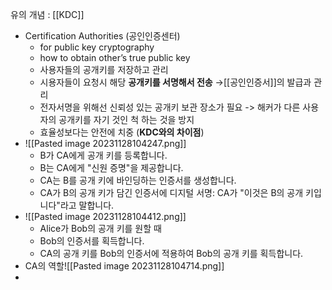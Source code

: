 유의 개념 : [[KDC]]
- Certification Authorities (공인인증센터)
	- for public key cryptography
	- how to obtain other’s true public key
	- 사용자들의 공개키를 저장하고 관리 
	- 시용자들이 요청시 해당 **공개키를 서명해서 전송** 
	  →[[공인인증서]]의 발급과 관리
	- 전자서명을 위해선 신뢰성 있는 공개키 보관 장소가 필요
	  -> 해커가 다른 사용자의 공개키를 자기 것인 척 하는 것을 방지
	- 효율성보다는 안전에 치중 (**KDC와의 차이점**)
- ![[Pasted image 20231128104247.png]]
	- B가 CA에게 공개 키를 등록합니다.
	- B는 CA에게 "신원 증명"을 제공합니다.
	- CA는 B를 공개 키에 바인딩하는 인증서를 생성합니다.
	- CA가 B의 공개 키가 담긴 인증서에 디지털 서명: CA가 "이것은 B의 공개 키입니다"라고 말합니다.
- ![[Pasted image 20231128104412.png]]
	- Alice가 Bob의 공개 키를 원할 때
	- Bob의 인증서를 획득합니다.
	- CA의 공개 키를 Bob의 인증서에 적용하여 Bob의 공개 키를 획득합니다.
- CA의 역할![[Pasted image 20231128104714.png]]
- 